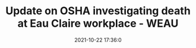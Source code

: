 ---
"title": "Update on OSHA investigating death at Eau Claire workplace - WEAU"
"date": "2021-10-22 17:36:0"
"feed_name": "GOOGLENEWSINDUSTRIAL"
"feed_website": "https://news.google.com/search?q=industrial%2Bincident&hl=en-US&gl=US&ceid=US:en"
"feed_rss": "https://news.google.com/rss/search?q=industrial%2Bincident&hl=en-US&gl=US&ceid=US:en"
"link": "https://www.weau.com/2021/10/22/update-osha-investigating-death-eau-claire-workplace/"
"source": "{'href': 'https://www.weau.com', 'title': 'WEAU'}"
"file": "_posts/2021-1-1-367e096dda1383f7c010fb4e5687c08e844cf7b8.md"
"accident": "0"
"drilling": "0"
"represented_by": "0"
"dead": "0"
"injured": "0"
"arrested": "0"
"place": "unknown place"
"where": "unknown site"
"causes": "unknown"
"place_uri": "unknown place"
---